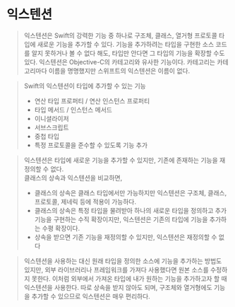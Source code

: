 # 익스텐션

> 익스텐션은 Swift의 강력한 기능 중 하나로 구조체, 클래스, 열거형 프로토콜 타입에 새로운 기능을 추가할 수 있다. 기능을 추가하려는 타입을 구현한 소스 코드를 알지 못하거나 볼 수 없다 해도, 타입만 안다면 그 타입의 기능을 확장할 수도 있다. 익스텐션은 Objective-C의 카테고리와 유사한 기능이다. 카테고리는 카테고리마다 이름을 명명했지만 스위프트의 익스텐션은 이름이 없다.

> Swift의 익스텐션이 타입에 추가할 수 있는 기능  
> - 연산 타입 프로퍼티 / 연산 인스턴스 프로퍼티
> - 타입 메서드 / 인스턴스 메서드
> - 이니셜라이저
> - 서브스크립트
> - 중첩 타입
> - 특정 프로토콜을 준수할 수 있도록 기능 추가

> 익스텐션은 타입에 새로운 기능을 추가할 수 있지만, 기존에 존재하는 기능을 재정의할 수 없다.  
> 클래스의 상속과 익스텐션을 비교하면,
> - 클래스의 상속은 클래스 타입에서만 가능하지만 익스텐션은 구조체, 클래스, 프로토콜, 제네릭 등에 적용이 가능하다. 
> - 클래스의 상속은 특정 타입을 물려받아 하나의 새로운 타입을 정의하고 추가 기능을 구현하는 수직 확장이지만, 익스텐션은 기존의 타입에 기능을 추가하는 수평 확장이다. 
> - 상속을 받으면 기존 기능을 재정의할 수 있지만, 익스텐션은 재정의할 수 없다

> 익스텐션을 사용하는 대신 원래 타입을 정의한 소스에 기능을 추가하는 방법도 있지만, 외부 라이브러리나 프레임워크를 가져다 사용했다면 원본 소스를 수정하지 못한다. 이처럼 외부에서 가져온 타입에 내가 원하는 기능을 추가하고자 할 때 익스텐션을 사용한다. 따로 상속을 받지 않아도 되며, 구조체와 열거형에도 기능을 추가할 수 있으므로 익스텐션은 매우 편리하다.